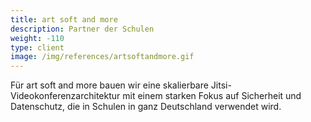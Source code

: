 ```yaml
---
title: art soft and more
description: Partner der Schulen
weight: -110
type: client
image: /img/references/artsoftandmore.gif
---
```


Für art soft and more bauen wir eine skalierbare Jitsi-Videokonferenzarchitektur mit einem starken Fokus auf Sicherheit und Datenschutz, die in Schulen in ganz Deutschland verwendet wird.
